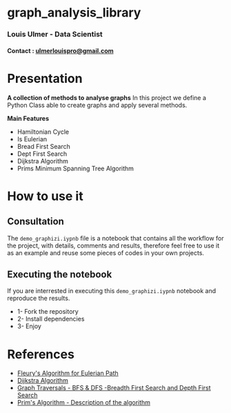 # graph_analysis_library

### Louis Ulmer - Data Scientist 
#### Contact : ulmerlouispro@gmail.com

# Presentation 
**A collection of methods to analyse graphs**
In this project we define a Python Class able to create graphs and apply several methods.


**Main Features**
* Hamiltonian Cycle
* Is Eulerian
* Bread First Search
* Dept First Search 
* Dijkstra Algorithm
* Prims Minimum Spanning Tree Algorithm

# How to use it 
## Consultation
The `demo_graphizi.iypnb` file is a notebook that contains all the workflow for the project, with details, comments and results, therefore feel free to use it as an example and reuse some pieces of codes in your own projects.

## Executing the notebook
If you are interrested in executing this `demo_graphizi.iypnb` notebook and reproduce the results. 
* 1- Fork the repository 
* 2- Install dependencies 
* 3- Enjoy 

# References
* [Fleury's Algorithm for Eulerian Path](https://www.geeksforgeeks.org/fleurys-algorithm-for-printing-eulerian-path/)
* [Dijkstra Algorithm](https://fr.wikipedia.org/wiki/Algorithme_de_Dijkstra)
* [Graph Traversals - BFS & DFS -Breadth First Search and Depth First Search](https://www.youtube.com/watch?v=pcKY4hjDrxk)
* [Prim's Algorithm - Description of the algorithm](https://www-m9.ma.tum.de/graph-algorithms/mst-prim/index_en.html)

